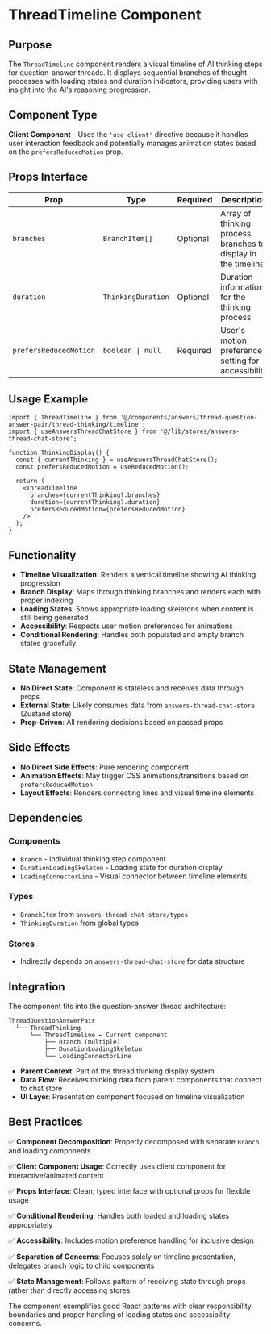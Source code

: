 # ThreadTimeline Component

## Purpose

The `ThreadTimeline` component renders a visual timeline of AI thinking steps for question-answer threads. It displays sequential branches of thought processes with loading states and duration indicators, providing users with insight into the AI's reasoning progression.

## Component Type

**Client Component** - Uses the `'use client'` directive because it handles user interaction feedback and potentially manages animation states based on the `prefersReducedMotion` prop.

## Props Interface

| Prop | Type | Required | Description |
|------|------|----------|-------------|
| `branches` | `BranchItem[]` | Optional | Array of thinking process branches to display in the timeline |
| `duration` | `ThinkingDuration` | Optional | Duration information for the thinking process |
| `prefersReducedMotion` | `boolean \| null` | Required | User's motion preference setting for accessibility |

## Usage Example

```tsx
import { ThreadTimeline } from '@/components/answers/thread-question-answer-pair/thread-thinking/timeline';
import { useAnswersThreadChatStore } from '@/lib/stores/answers-thread-chat-store';

function ThinkingDisplay() {
  const { currentThinking } = useAnswersThreadChatStore();
  const prefersReducedMotion = useReducedMotion();

  return (
    <ThreadTimeline
      branches={currentThinking?.branches}
      duration={currentThinking?.duration}
      prefersReducedMotion={prefersReducedMotion}
    />
  );
}
```

## Functionality

- **Timeline Visualization**: Renders a vertical timeline showing AI thinking progression
- **Branch Display**: Maps through thinking branches and renders each with proper indexing
- **Loading States**: Shows appropriate loading skeletons when content is still being generated
- **Accessibility**: Respects user motion preferences for animations
- **Conditional Rendering**: Handles both populated and empty branch states gracefully

## State Management

- **No Direct State**: Component is stateless and receives data through props
- **External State**: Likely consumes data from `answers-thread-chat-store` (Zustand store)
- **Prop-Driven**: All rendering decisions based on passed props

## Side Effects

- **No Direct Side Effects**: Pure rendering component
- **Animation Effects**: May trigger CSS animations/transitions based on `prefersReducedMotion`
- **Layout Effects**: Renders connecting lines and visual timeline elements

## Dependencies

### Components
- `Branch` - Individual thinking step component
- `DurationLoadingSkeleton` - Loading state for duration display
- `LoadingConnectorLine` - Visual connector between timeline elements

### Types
- `BranchItem` from `answers-thread-chat-store/types`
- `ThinkingDuration` from global types

### Stores
- Indirectly depends on `answers-thread-chat-store` for data structure

## Integration

The component fits into the question-answer thread architecture:

```
ThreadQuestionAnswerPair
  └── ThreadThinking
      └── ThreadTimeline ← Current component
          ├── Branch (multiple)
          ├── DurationLoadingSkeleton
          └── LoadingConnectorLine
```

- **Parent Context**: Part of the thread thinking display system
- **Data Flow**: Receives thinking data from parent components that connect to chat store
- **UI Layer**: Presentation component focused on timeline visualization

## Best Practices

✅ **Component Decomposition**: Properly decomposed with separate `Branch` and loading components

✅ **Client Component Usage**: Correctly uses client component for interactive/animated content

✅ **Props Interface**: Clean, typed interface with optional props for flexible usage

✅ **Conditional Rendering**: Handles both loaded and loading states appropriately

✅ **Accessibility**: Includes motion preference handling for inclusive design

✅ **Separation of Concerns**: Focuses solely on timeline presentation, delegates branch logic to child components

✅ **State Management**: Follows pattern of receiving state through props rather than directly accessing stores

The component exemplifies good React patterns with clear responsibility boundaries and proper handling of loading states and accessibility concerns.